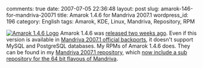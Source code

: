 comments: true
date: 2007-07-05 22:36:48
layout: post
slug: amarok-146-for-mandriva-20071
title: Amarok 1.4.6 for Mandriva 2007.1
wordpress_id: 196
category: English
tags: Amarok, KDE, Linux, Mandriva, Repository, RPM

[![Amarok 1.4.6 Logo](http://kevin.deldycke.com/wp-content/uploads/2007/07/amarok1-222x300.png)](http://kevin.deldycke.com/wp-content/uploads/2007/07/amarok1.png) Amarok 1.4.6 was [released two weeks ago](http://amarok.kde.org/en/node/234). Even if this version is available in [Mandriva 2007.1 official backports](ftp://ftp.proxad.net/pub/Distributions_Linux/MandrivaLinux/official/2007.1/i586/media/main/backports), it doesn't support MySQL and PostgreSQL databases. My RPMs of Amarok 1.4.6 does. They can be found in my [Mandriva 2007.1 repository](http://kevin.deldycke.com/mandriva-rpm-repository/), which [now include a sub repository for the 64 bit flavous of Mandriva](http://kevin.deldycke.com/2007/07/mandriva-20071-rpms-for-x86_64-arch/).
